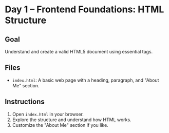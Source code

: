 # Day 1 – Frontend Foundations: HTML Structure

## Goal
Understand and create a valid HTML5 document using essential tags.

## Files
- `index.html`: A basic web page with a heading, paragraph, and "About Me" section.

## Instructions
1. Open `index.html` in your browser.
2. Explore the structure and understand how HTML works.
3. Customize the "About Me" section if you like.
